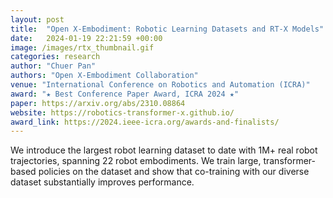```yaml
---
layout: post
title:  "Open X-Embodiment: Robotic Learning Datasets and RT-X Models"
date:   2024-01-19 22:21:59 +00:00
image: /images/rtx_thumbnail.gif
categories: research
author: "Chuer Pan"
authors: "Open X-Embodiment Collaboration"
venue: "International Conference on Robotics and Automation (ICRA)"
award: "★ Best Conference Paper Award, ICRA 2024 ★"
paper: https://arxiv.org/abs/2310.08864
website: https://robotics-transformer-x.github.io/ 
award_link: https://2024.ieee-icra.org/awards-and-finalists/
---
```


We introduce the largest robot learning dataset to date with 1M+ real robot trajectories, spanning 22 robot embodiments. We train large, transformer-based policies on the dataset and show that co-training with our diverse dataset substantially improves performance.